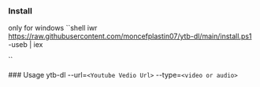 ﻿### Install
 
 only for windows
``shell
iwr https://raw.githubusercontent.com/moncefplastin07/ytb-dl/main/install.ps1 -useb | iex
 
``

﻿### Usage
ytb-dl --url=``<Youtube Vedio Url>`` --type=``<video or audio>``
